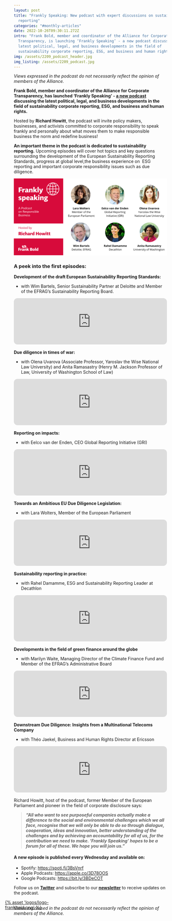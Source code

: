 ```yaml
---
layout: post
title: "Frankly Speaking: New podcast with expert discussions on sustainability
  reporting"
categories: "#monthly-articles"
date: 2022-10-26T09:30:11.272Z
intro: "Frank Bold, member and coordinator of the Alliance for Corporate
  Transparency, is launching ‘Frankly Speaking’ - a new podcast discussing the
  latest political, legal, and business developments in the field of
  sustainability corporate reporting, ESG, and business and human rights. "
img: /assets/2209_podcast_header.jpg
img_listing: /assets/2209_podcast.jpg
---
```

*Views expressed in the podcast do not necessarily reflect the opinion of members of the Alliance.* 

**Frank Bold, member and coordinator of the Alliance for Corporate Transparency, has launched ‘Frankly Speaking’ - [a new podcast](https://spoti.fi/3BsVnrf) discussing the latest political, legal, and business developments in the field of sustainability corporate reporting, ESG, and business and human rights.** 

Hosted by **Richard Howitt**, the podcast will invite policy makers, businesses, and activists committed to corporate responsibility to speak frankly and personally about what moves them to make responsible business the norm and redefine business!

**An important theme in the podcast is dedicated to sustainability reporting.** Upcoming episodes will cover hot topics and key questions surrounding the development of the European Sustainability Reporting Standards, progress at global level,the business experience on  ESG reporting and important corporate responsibility issues such as due diligence. 

![Frankly Speaking](/assets/speakers-4-.png "Frankly Speaking")

### A peek into the first episodes:

**Development of the draft European Sustainability Reporting Standards:** 

* with Wim Bartels, Senior Sustainability Partner at Deloitte and Member of the EFRAG’s Sustainability Reporting Board. 
<iframe style="border-radius:12px" src="https://open.spotify.com/embed/episode/3Mg0xa3y6iSZXmCZiYB5tM?utm_source=generator&theme=0" width="100%" height="152" frameBorder="0" allowfullscreen="" allow="autoplay; clipboard-write; encrypted-media; fullscreen; picture-in-picture" loading="lazy"></iframe>

**Due diligence in times of war:** 

* with Olena Uvarova (Associate Professor, Yaroslav the Wise National Law University) and Anita Ramasastry (Henry M. Jackson Professor of Law, University of Washington School of Law)
<iframe style="border-radius:12px" src="https://open.spotify.com/embed/episode/5aT9qct7FSfI1Mr3fsl83v?utm_source=generator&theme=0" width="100%" height="152" frameBorder="0" allowfullscreen="" allow="autoplay; clipboard-write; encrypted-media; fullscreen; picture-in-picture" loading="lazy"></iframe>

**Reporting on impacts:**

* with Eelco van der Enden, CEO Global Reporting Initiative (GRI)
<iframe style="border-radius:12px" src="https://open.spotify.com/embed/episode/3m9dyYZhnQNnSm97xuKQTY?utm_source=generator&theme=0" width="100%" height="152" frameBorder="0" allowfullscreen="" allow="autoplay; clipboard-write; encrypted-media; fullscreen; picture-in-picture" loading="lazy"></iframe>

**Towards an Ambitious EU Due Diligence Legislation:**

* with Lara Wolters, Member of the European Parliament
<iframe style="border-radius:12px" src="https://open.spotify.com/embed/episode/13dU0GPYcyXahpShXLGTuV?utm_source=generator&theme=0" width="100%" height="152" frameBorder="0" allowfullscreen="" allow="autoplay; clipboard-write; encrypted-media; fullscreen; picture-in-picture" loading="lazy"></iframe>

**Sustainability reporting in practice:**

* with Rahel Damamme, ESG and Sustainability Reporting Leader at Decathlon
<iframe style="border-radius: 12px;" src="https://open.spotify.com/embed/episode/2flwXwJNUEVK0ynbvIkeUg?utm_source=generator&amp;theme=0" frameborder="0" width="100%" height="152"></iframe>

**Developments in the field of green finance around the globe**

* with Marilyn Waite, Managing Director of the Climate Finance Fund and Member of the EFRAG’s Administrative Board
<iframe style="border-radius:12px" src="https://open.spotify.com/embed/episode/0fvBJgFpOXwXVuWIinHQs9?utm_source=generator&theme=0" width="100%" height="152" frameBorder="0" allowfullscreen="" allow="autoplay; clipboard-write; encrypted-media; fullscreen; picture-in-picture" loading="lazy"></iframe>

**Downstream Due Diligence: Insights from a Multinational Telecoms Company**

* with Théo Jaekel, Business and Human Rights Director at Ericsson
<iframe style="border-radius:12px" src="https://open.spotify.com/embed/episode/4EYBryTkbu7CD3jpBnEIFm?utm_source=generator&theme=0" width="100%" height="152" frameBorder="0" allowfullscreen="" allow="autoplay; clipboard-write; encrypted-media; fullscreen; picture-in-picture" loading="lazy"></iframe>

Richard Howitt, host of the podcast, former Member of the European Parliament and pioneer in the field of corporate disclosure says: 

> ***“All who want to see purposeful companies actually make a difference to the social and environmental challenges which we all face, recognise that we will only be able to do so through dialogue, cooperation, ideas and innovation, better understanding of the challenges and by achieving an accountability for all of us, for the contribution we need to make. ‘Frankly Speaking’ hopes to be a forum for all of these. We hope you will join us.”*** 

#### A new episode is published every Wednesday and available on:

* Spotify: <https://spoti.fi/3BsVnrf>
* Apple Podcasts: <https://apple.co/3D78OOS>
* Google Podcasts: <https://bit.ly/3BDeCOT>

Follow us on **[Twitter](https://twitter.com/purposeofcorp)** and subscribe to our **[newsletter](https://purposeofcorporation.us10.list-manage.com/subscribe?u=66bafd0ef0d33f5bf8fbe1e87&id=70e69006a7)** [](http://eepurl.com/ciwcQD)to receive updates on the podcast.

<a href="https://en.frankbold.org/" style="
max-width: 200px;
display: block;
margin-left: -29px;
margin-bottom: -29px;">{% asset 'logos/logo-frankbold.png' %}</a>

*Views expressed in the podcast do not necessarily reflect the opinion of members of the Alliance.*